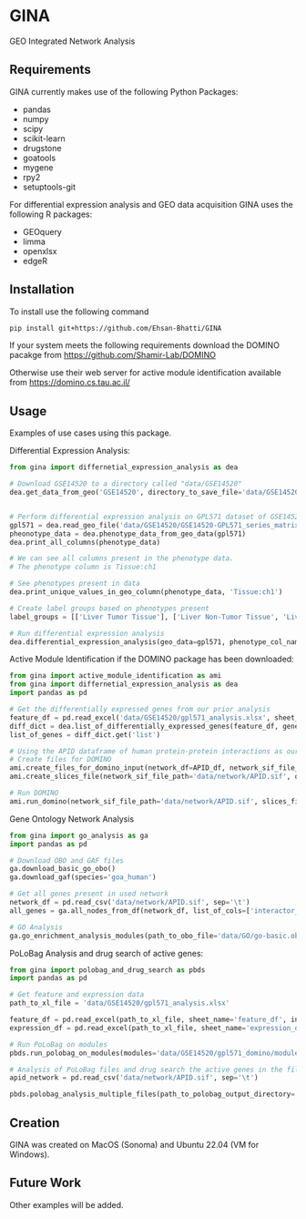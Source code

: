 # GINA 
GEO Integrated Network Analysis

## Requirements 
GINA currently makes use of the following Python Packages:
- pandas 
- numpy 
- scipy
- scikit-learn 
- drugstone
- goatools
- mygene
- rpy2
- setuptools-git 

For differential expression analysis and GEO data acquisition GINA uses the following R packages: 
- GEOquery
- limma 
- openxlsx
- edgeR



## Installation 

To install use the following command 
```bash 
pip install git+https://github.com/Ehsan-Bhatti/GINA
```

If your system meets the following requirements download the DOMINO pacakge from https://github.com/Shamir-Lab/DOMINO 

Otherwise use their web server for active module identification available from https://domino.cs.tau.ac.il/ 



## Usage 
Examples of use cases using this package. 



Differential Expression Analysis: 
``` Python 
from gina import differnetial_expression_analysis as dea

# Download GSE14520 to a directory called "data/GSE14520"
dea.get_data_from_geo('GSE14520', directory_to_save_file='data/GSE14520')


# Perform differential expression analysis on GPL571 dataset of GSE14520
gpl571 = dea.read_geo_file('data/GSE14520/GSE14520-GPL571_series_matrix.txt')
pheonotype_data = dea.phenotype_data_from_geo_data(gpl571)
dea.print_all_columns(phenotype_data)

# We can see all columns present in the phenotype data. 
# The phenotype column is Tissue:ch1

# See phenotypes present in data 
dea.print_unique_values_in_geo_column(phenotype_data, 'Tissue:ch1')

# Create label groups based on phenotypes present 
label_groups = [['Liver Tumor Tissue'], ['Liver Non-Tumor Tissue', 'Liver tissue of six healthy donors', 'Liver tissue of six healthy liver donors']] 

# Run differential expression analysis
dea.differential_expression_analysis(geo_data=gpl571, phenotype_col_name='Tissue:ch1', list_of_phenotype_groups=label_groups, save_file_name='data/GSE14520/gpl571_analysis.xlsx')

```

Active Module Identification if the DOMINO package has been downloaded: 
``` Python
from gina import active_module_identification as ami
from gina import differnetial_expression_analysis as dea 
import pandas as pd 

# Get the differentially expressed genes from our prior analysis
feature_df = pd.read_excel('data/GSE14520/gpl571_analysis.xlsx', sheet_name='feature_df', index_col=0)
diff_dict = dea.list_of_differentially_expressed_genes(feature_df, gene_name_col='Gene_Symbol', differential_analysis_col='group_1-group_2', sep_rows_string='///')
list_of_genes = diff_dict.get('list')

# Using the APID dataframe of human protein-protein interactions as our base network
# Create files for DOMINO
ami.create_files_for_domino_input(network_df=APID_df, network_sif_file_name='data/network/APID.sif', network_node_1_col='interactor_a', network_node_2_col='interactor_b', nodes_of_interest_list=list_of_genes, nodes_of_interest_txt_file_name='data/GSE14520/gpl571_noi.txt')
ami.create_slices_file(network_sif_file_path='data/network/APID.sif', output_file_path='data/network/APID.slices.txt')

# Run DOMINO
ami.run_domino(network_sif_file_path='data/network/APID.sif', slices_file_path='data/network/APID.slices.txt', active_genes_file_path='data/GSE14520/gpl571_noi.txt', output_folder_path='data/GSE14520/gpl571_domino') 

```

Gene Ontology Network Analysis 

``` Python 
from gina import go_analysis as ga 
import pandas as pd

# Download OBO and GAF files
ga.download_basic_go_obo()
ga.download_gaf(species='goa_human')

# Get all genes present in used network 
network_df = pd.read_csv('data/network/APID.sif', sep='\t')
all_genes = ga.all_nodes_from_df(network_df, list_of_cols=['interactor_a', 'interactor_b']

# GO Analysis
ga.go_enrichment_analysis_modules(path_to_obo_file='data/GO/go-basic.obo', path_to_gaf_file='data/GO/go_human.gaf', output_directory='data/GSE14520/gpl571_domino/GO_analysis', path_to_modules_file='data/GSE14520/gpl571_domino/modules.out', all_genes_in_network=all_genes)   

```

PoLoBag Analysis and drug search of active genes:

``` Python 
from gina import polobag_and_drug_search as pbds
import pandas as pd 

# Get feature and expression data 
path_to_xl_file = 'data/GSE14520/gpl571_analysis.xlsx'

feature_df = pd.read_excel(path_to_xl_file, sheet_name='feature_df', index_col=0)
expression_df = pd.read_excel(path_to_xl_file, sheet_name='expression_df', index_col=0)

# Run PoLoBag on modules 
pbds.run_polobag_on_modules(modules='data/GSE14520/gpl571_domino/modules.out', expression_df=expression_df, output_directory='data/GSE14520/gpl571_polobag', feature_df=feature_df, feature_gene_id_col='Gene Symbol', feature_gene_sep_string='///', n22=2)

# Analysis of PoLoBag files and drug search the active genes in the files
apid_network = pd.read_csv('data/network/APID.sif', sep='\t')

pbds.polobag_analysis_multiple_files(path_to_polobag_output_directory='data/GSE14520/gpl571_polobag', network_df=apid_network, active_genes='data/GSE14520/gpl571_noi.txt', analysis_output_directory='data/GSE14520/gpl571_polobag_analysis', active_gene_drug_search_output_directory='data/GSE14520/gpl571_polobag_drug_search') 

```

## Creation
GINA was created on MacOS (Sonoma) and Ubuntu 22.04 (VM for Windows).

  
## Future Work
Other examples will be added. 
